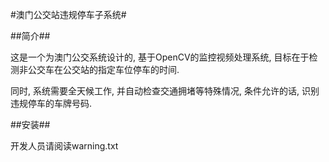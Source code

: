 #澳门公交站违规停车子系统#

##简介##

这是一个为澳门公交系统设计的, 基于OpenCV的监控视频处理系统, 目标在于检测非公交车在公交站的指定车位停车的时间.

同时, 系统需要全天候工作, 并自动检查交通拥堵等特殊情况, 条件允许的话, 识别违规停车的车牌号码.

##安装##

开发人员请阅读warning.txt